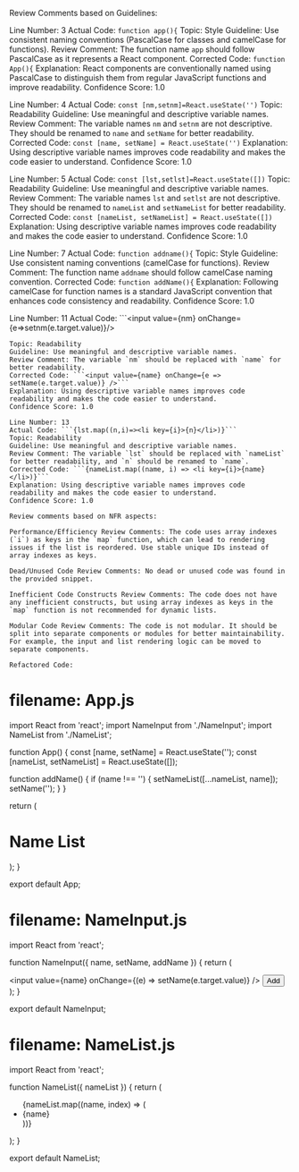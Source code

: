 Review Comments based on Guidelines:

Line Number: 3
Actual Code: ```function app(){```
Topic: Style
Guideline: Use consistent naming conventions (PascalCase for classes and camelCase for functions).
Review Comment: The function name `app` should follow PascalCase as it represents a React component.
Corrected Code: ```function App(){```
Explanation: React components are conventionally named using PascalCase to distinguish them from regular JavaScript functions and improve readability.
Confidence Score: 1.0

Line Number: 4
Actual Code: ```const [nm,setnm]=React.useState('')```
Topic: Readability
Guideline: Use meaningful and descriptive variable names.
Review Comment: The variable names `nm` and `setnm` are not descriptive. They should be renamed to `name` and `setName` for better readability.
Corrected Code: ```const [name, setName] = React.useState('')```
Explanation: Using descriptive variable names improves code readability and makes the code easier to understand.
Confidence Score: 1.0

Line Number: 5
Actual Code: ```const [lst,setlst]=React.useState([])```
Topic: Readability
Guideline: Use meaningful and descriptive variable names.
Review Comment: The variable names `lst` and `setlst` are not descriptive. They should be renamed to `nameList` and `setNameList` for better readability.
Corrected Code: ```const [nameList, setNameList] = React.useState([])```
Explanation: Using descriptive variable names improves code readability and makes the code easier to understand.
Confidence Score: 1.0

Line Number: 7
Actual Code: ```function addname(){```
Topic: Style
Guideline: Use consistent naming conventions (camelCase for functions).
Review Comment: The function name `addname` should follow camelCase naming convention.
Corrected Code: ```function addName(){```
Explanation: Following camelCase for function names is a standard JavaScript convention that enhances code consistency and readability.
Confidence Score: 1.0

Line Number: 11
Actual Code: ```<input value={nm} onChange={e=>setnm(e.target.value)}/>
```
Topic: Readability
Guideline: Use meaningful and descriptive variable names.
Review Comment: The variable `nm` should be replaced with `name` for better readability.
Corrected Code: ```<input value={name} onChange={e => setName(e.target.value)} />```
Explanation: Using descriptive variable names improves code readability and makes the code easier to understand.
Confidence Score: 1.0

Line Number: 13
Actual Code: ```{lst.map((n,i)=><li key={i}>{n}</li>)}```
Topic: Readability
Guideline: Use meaningful and descriptive variable names.
Review Comment: The variable `lst` should be replaced with `nameList` for better readability, and `n` should be renamed to `name`.
Corrected Code: ```{nameList.map((name, i) => <li key={i}>{name}</li>)}```
Explanation: Using descriptive variable names improves code readability and makes the code easier to understand.
Confidence Score: 1.0

Review comments based on NFR aspects:

Performance/Efficiency Review Comments: The code uses array indexes (`i`) as keys in the `map` function, which can lead to rendering issues if the list is reordered. Use stable unique IDs instead of array indexes as keys.

Dead/Unused Code Review Comments: No dead or unused code was found in the provided snippet.

Inefficient Code Constructs Review Comments: The code does not have any inefficient constructs, but using array indexes as keys in the `map` function is not recommended for dynamic lists.

Modular Code Review Comments: The code is not modular. It should be split into separate components or modules for better maintainability. For example, the input and list rendering logic can be moved to separate components.

Refactored Code:
```
# filename: App.js
import React from 'react';
import NameInput from './NameInput';
import NameList from './NameList';

function App() {
  const [name, setName] = React.useState('');
  const [nameList, setNameList] = React.useState([]);

  function addName() {
    if (name !== '') {
      setNameList([...nameList, name]);
      setName('');
    }
  }

  return (
    <div>
      <h1>Name List</h1>
      <NameInput name={name} setName={setName} addName={addName} />
      <NameList nameList={nameList} />
    </div>
  );
}

export default App;

# filename: NameInput.js
import React from 'react';

function NameInput({ name, setName, addName }) {
  return (
    <div>
      <input value={name} onChange={(e) => setName(e.target.value)} />
      <button onClick={addName}>Add</button>
    </div>
  );
}

export default NameInput;

# filename: NameList.js
import React from 'react';

function NameList({ nameList }) {
  return (
    <ul>
      {nameList.map((name, index) => (
        <li key={index}>{name}</li>
      ))}
    </ul>
  );
}

export default NameList;
```
